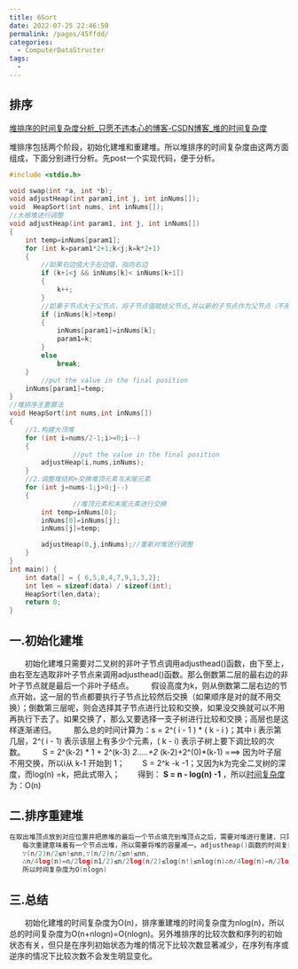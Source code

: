 ```yaml
---
title: 6Sort
date: 2022-07-25 22:46:50
permalink: /pages/45ffdd/
categories:
  - ComputerDataStructer
tags:
  - 
---
```

## 排序
[堆排序的时间复杂度分析_只愿不违本心的博客-CSDN博客_堆的时间复杂度](https://blog.csdn.net/qq_34228570/article/details/80024306)


堆排序包括两个阶段，初始化建堆和重建堆。所以堆排序的时间复杂度由这两方面组成，下面分别进行分析。先post一个实现代码，便于分析。

```c
#include <stdio.h>

void swap(int *a, int *b);
void adjustHeap(int param1,int j, int inNums[]);
void  HeapSort(int nums, int inNums[]);
//大根堆进行调整
void adjustHeap(int param1, int j, int inNums[])
{
    int temp=inNums[param1];
    for (int k=param1*2+1;k<j;k=k*2+1)
    {
        //如果右边值大于左边值，指向右边
        if (k+1<j && inNums[k]< inNums[k+1])
        {
            k++;
        }
        //如果子节点大于父节点，将子节点值赋给父节点,并以新的子节点作为父节点（不用进行交换）
        if (inNums[k]>temp)
        {
            inNums[param1]=inNums[k];
            param1=k;
        }
        else
            break;
    }
        //put the value in the final position
    inNums[param1]=temp;
}
//堆排序主要算法
void HeapSort(int nums,int inNums[])
{
    //1.构建大顶堆
    for (int i=nums/2-1;i>=0;i--)
    {
                //put the value in the final position
        adjustHeap(i,nums,inNums);
    }
    //2.调整堆结构+交换堆顶元素与末尾元素
    for (int j=nums-1;j>0;j--)
    {
                //堆顶元素和末尾元素进行交换
        int temp=inNums[0];
        inNums[0]=inNums[j];
        inNums[j]=temp;

        adjustHeap(0,j,inNums);//重新对堆进行调整
    }
}
int main() {
    int data[] = { 6,5,8,4,7,9,1,3,2};
    int len = sizeof(data) / sizeof(int);
    HeapSort(len,data);
    return 0;
}
```

## 一.初始化建堆

　　初始化建堆只需要对二叉树的非叶子节点调用adjusthead()函数，由下至上，由右至左选取非叶子节点来调用adjusthead()函数。那么倒数第二层的最右边的非叶子节点就是最后一个非叶子结点。
 　　假设高度为k，则从倒数第二层右边的节点开始，这一层的节点都要执行子节点比较然后交换（如果顺序是对的就不用交换）；倒数第三层呢，则会选择其子节点进行比较和交换，如果没交换就可以不用再执行下去了。如果交换了，那么又要选择一支子树进行比较和交换；高层也是这样逐渐递归。
 　　那么总的时间计算为：s = 2^( i - 1 ) * ( k - i )；其中 i 表示第几层，2^( i - 1) 表示该层上有多少个元素，( k - i) 表示子树上要下调比较的次数。
 　　S = 2^(k-2) * 1 + 2^(k-3) *2…..+2* (k-2)+2^(0)*(k-1) ===> 因为叶子层不用交换，所以i从 k-1 开始到 1；
 　　S = 2^k -k -1；又因为k为完全二叉树的深度，而log(n) =k，把此式带入；
 　　得到： **S = n - log(n) -1** ，所以[时间复杂度](https://so.csdn.net/so/search?q=%E6%97%B6%E9%97%B4%E5%A4%8D%E6%9D%82%E5%BA%A6&spm=1001.2101.3001.7020)为：O(n)

## 二.排序重建堆

```c
在取出堆顶点放到对应位置并把原堆的最后一个节点填充到堆顶点之后，需要对堆进行重建，只需要对堆的顶点调用adjustheap()函数。
　　每次重建意味着有一个节点出堆，所以需要将堆的容量减一。adjustheap()函数的时间复杂度k=log(n)，k为堆的层数。所以在每次重建时，随着堆的容量的减小，层数会下降，函数时间复杂度会变化。重建堆一共需要n-1次循环，每次循环的比较次数为log(i)，则相加为：log2+log3+…+log(n-1)+log(n)≈log(n!)。可以证明log(n!)和nlog(n)是同阶函数：
　　∵(n/2)n/2≤n!≤nn,∵(n/2)n/2≤n!≤nn,
　　∴n/4log(n)=n/2log(n1/2)≤n/2log(n/2)≤log(n!)≤nlog(n)∴n/4log⁡(n)=n/2log⁡(n1/2)≤n/2log⁡(n/2)≤log⁡(n!)≤nlog⁡(n)
　　所以时间复杂度为O(nlogn)
```




## 三.总结

　　初始化建堆的时间复杂度为O(n)，排序重建堆的时间复杂度为nlog(n)，所以总的时间复杂度为O(n+nlogn)=O(nlogn)。另外堆排序的比较次数和序列的初始状态有关，但只是在序列初始状态为堆的情况下比较次数显著减少，在序列有序或逆序的情况下比较次数不会发生明显变化。